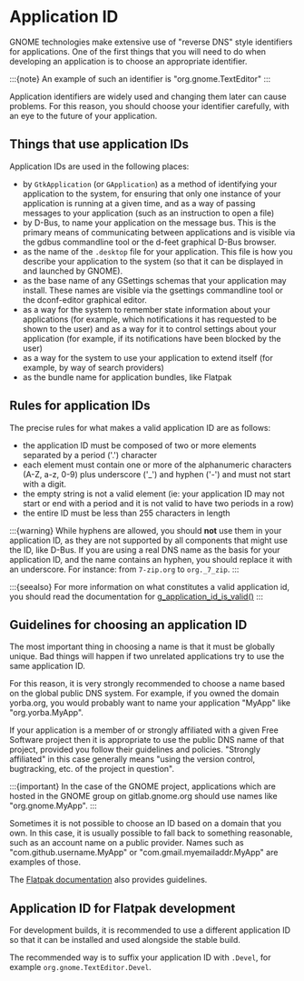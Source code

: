 # Application ID

GNOME technologies make extensive use of "reverse DNS" style identifiers for
applications. One of the first things that you will need to do when developing
an application is to choose an appropriate identifier.

:::{note}
An example of such an identifier is "org.gnome.TextEditor"
:::

Application identifiers are widely used and changing them later can cause
problems. For this reason, you should choose your identifier carefully, with an
eye to the future of your application.

## Things that use application IDs

Application IDs are used in the following places:

- by `GtkApplication` (or `GApplication`) as a method of identifying your
  application to the system, for ensuring that only one instance of your
  application is running at a given time, and as a way of passing messages to your
  application (such as an instruction to open a file)
- by D-Bus, to name your application on the message bus. This is the primary
  means of communicating between applications and is visible via the gdbus
  commandline tool or the d-feet graphical D-Bus browser.
- as the name of the `.desktop` file for your application. This file is how
  you describe your application to the system (so that it can be displayed in and
  launched by GNOME).
- as the base name of any GSettings schemas that your application may install.
  These names are visible via the gsettings commandline tool or the dconf-editor
  graphical editor.
- as a way for the system to remember state information about your applications
  (for example, which notifications it has requested to be shown to the user) and
  as a way for it to control settings about your application (for example, if its
  notifications have been blocked by the user)
- as a way for the system to use your application to extend itself (for example,
  by way of search providers)
- as the bundle name for application bundles, like Flatpak

## Rules for application IDs

The precise rules for what makes a valid application ID are as follows:

- the application ID must be composed of two or more elements separated by a
  period ('.') character
- each element must contain one or more of the alphanumeric characters (A-Z,
  a-z, 0-9) plus underscore ('\_') and hyphen ('-') and must not start with a
  digit.
- the empty string is not a valid element (ie: your application ID may not start
  or end with a period and it is not valid to have two periods in a row)
- the entire ID must be less than 255 characters in length

:::{warning}
While hyphens are allowed, you should **not** use them in your application ID, as
they are not supported by all components that might use the ID, like D-Bus.
If you are using a real DNS name as the basis for your application ID, and
the name contains an hyphen, you should replace it with an underscore. For
instance: from `7-zip.org` to `org._7_zip`.
:::

:::{seealso}
For more information on what constitutes a valid application id, you should
read the documentation for [g_application_id_is_valid()](https://docs.gtk.org/gio/type_func.Application.id_is_valid.html)
:::

## Guidelines for choosing an application ID

The most important thing in choosing a name is that it must be globally unique.
Bad things will happen if two unrelated applications try to use the same
application ID.

For this reason, it is very strongly recommended to choose a name based on the
global public DNS system. For example, if you owned the domain yorba.org, you
would probably want to name your application "MyApp" like "org.yorba.MyApp".

If your application is a member of or strongly affiliated with a given Free
Software project then it is appropriate to use the public DNS name of that
project, provided you follow their guidelines and policies. "Strongly
affiliated" in this case generally means "using the version control,
bugtracking, etc. of the project in question".

:::{important}
In the case of the GNOME project, applications which are hosted in the GNOME
group on gitlab.gnome.org should use names like "org.gnome.MyApp".
:::

Sometimes it is not possible to choose an ID based on a domain that you own. In
this case, it is usually possible to fall back to something reasonable, such as
an account name on a public provider. Names such as "com.github.username.MyApp"
or "com.gmail.myemailaddr.MyApp" are examples of those.

The [Flatpak documentation](https://docs.flatpak.org/en/latest/conventions.html#application-ids) also provides guidelines.

## Application ID for Flatpak development

For development builds, it is recommended to use a different application ID
so that it can be installed and used alongside the stable build.

The recommended way is to suffix your application ID with `.Devel`,
for example `org.gnome.TextEditor.Devel`.
